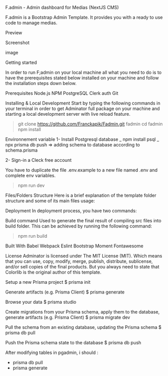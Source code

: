 [logo]: logo.png "Logo Title Text 2"

F.admin - Admin dashboard for Medias (NextJS CMS)

F.admin is a Bootstrap Admin Template. It provides you with a ready to use code to manage medias.

Preview

Screenshot

image

Getting started

In order to run F;admin on your local machine all what you need to do is to have the prerequisites stated below installed on your machine and follow the installation steps down below.

Prerequisites
Node.js
NPM
PostgreSQL
Clerk auth
Git

Installing & Local Development
Start by typing the following commands in your terminal in order to get Adminator full package on your machine and starting a local development server with live reload feature.

> git clone https://github.com/Franckapik/Fadmin.git fadmin
> cd fadmin
> npm install

Environnement variable
1- Install Postgresql database
_ npm install psql
_ npx prisma db push => adding schema to database according to schema.prisma

2- Sign-in a Cleck free account

You have to duplicate the file .env.example to a new file named .env and complete env variables.

> npm run dev

Files/Folders Structure
Here is a brief explanation of the template folder structure and some of its main files usage:

Deployment
In deployment process, you have two commands:

Build command Used to generate the final result of compiling src files into build folder. This can be achieved by running the following command:

> npm run build

Built With
Babel
Webpack
Eslint
Bootstrap
Moment
Fontawesome

License
Adminator is licensed under The MIT License (MIT). Which means that you can use, copy, modify, merge, publish, distribute, sublicense, and/or sell copies of the final products. But you always need to state that Colorlib is the original author of this template.

Setup a new Prisma project
$ prisma init

Generate artifacts (e.g. Prisma Client)
$ prisma generate

Browse your data
$ prisma studio

Create migrations from your Prisma schema, apply them to the database, generate artifacts (e.g. Prisma Client)
$ prisma migrate dev

Pull the schema from an existing database, updating the Prisma schema
$ prisma db pull

Push the Prisma schema state to the database
$ prisma db push

After modifying tables in pgadmin, i should :

- prisma db pull
- prisma generate
